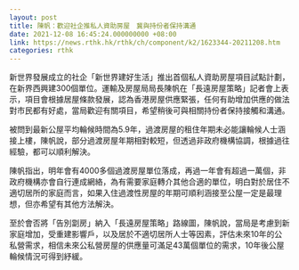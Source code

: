 ```yaml
---
layout: post
title: 陳帆：歡迎社企推私人資助房屋　冀與持份者保持溝通
date: 2021-12-08 16:45:24.000000000 +08:00
link: https://news.rthk.hk/rthk/ch/component/k2/1623344-20211208.htm
categories: rthk
---
```


新世界發展成立的社企「新世界建好生活」推出首個私人資助房屋項目試點計劃，在新界西興建300個單位。運輸及房屋局局長陳帆在「長遠房屋策略」記者會上表示，項目會根據居屋條款發展，認為香港房屋供應緊張，任何有助增加供應的做法對市民都有好處，當局歡迎有關項目，希望稍後可與相關持份者保持接觸和溝通。

被問到最新公屋平均輪候時間為5.9年，過渡房屋的租住年期未必能讓輪候人士涵接上樓，陳帆說，部分過渡房屋年期相對較短，但透過非政府機構協調，根據過往經驗，都可以順利解決。

陳帆指出，明年會有4000多個過渡房屋單位落成，再過一年會有超過一萬個，非政府機構亦會自行連成網絡，為有需要家庭轉介其他合適的單位，明白對於居住不適切居所的家庭而言，如果入住過渡性房屋的年期可順利涵接至公屋一定是最理想，但亦希望有其他方法解決。

至於會否將「告別劏房」納入「長遠房屋策略」路線圖，陳帆說，當局是考慮到新家庭增加，受重建影響戶，以及居於不適切居所人士等因素，評估未來10年的公私營需求，相信未來公私營房屋的供應量可滿足43萬個單位的需求，10年後公屋輪候情況可得到紓緩。
